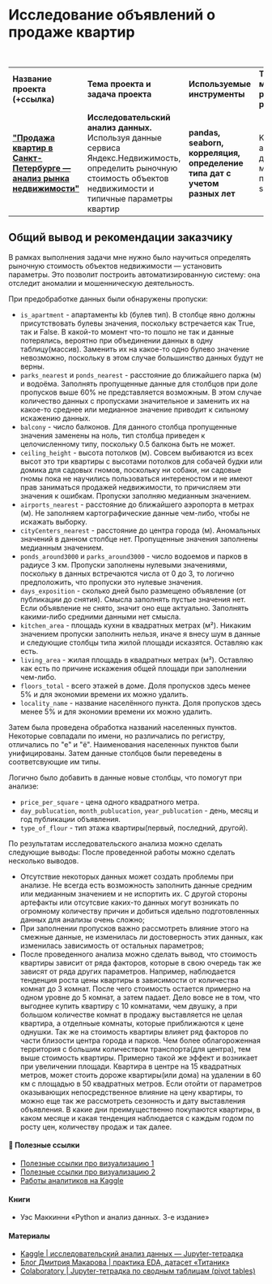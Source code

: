 # Исследование объявлений о продаже квартир

<br/>
<table>
    <tr>
        <td><b>Название проекта (+ссылка)</b></td>
        <td><b>Тема проекта и задача проекта</b></td>
        <td><b>Используемые инструменты</b></td>
        <td><b>Темы инф. материалов и рекомендации ревьювера</b></td>
    </tr>
    <tr>
        <td><a href="https://github.com/DinoWithPython/ds_practicum_projects/blob/main/Анализ%20рынка%20недвижимости%20Питера/02%20Исследование%20объявлений%20о%20продаже%20квартир.ipynb" target="_blank"><b>"Продажа квартир в Санкт-Петербурге — анализ рынка недвижимости"</b></a></td>
        <td><b>Исследовательский анализ данных.</b> Используя данные сервиса Яндекс.Недвижимость, определить рыночную стоимость объектов недвижимости и типичные параметры квартир</td>
        <td><b>pandas, seaborn, корреляция, определение типа дат с учетом разных лет</b></td>
        <td>Kaggle, astype('datetime64[M]') для корректного учета месяца, habr по предобработке, seaborn</td>
    </tr>
</table>

## Общий вывод и рекомендации заказчику
В рамках выполнения задачи мне нужно было научиться определять рыночную стоимость объектов недвижимости — установить параметры. Это позволит построить автоматизированную систему: она отследит аномалии и мошенническую деятельность.
    
При предобработке данных были обнаружены пропуски:
* `is_apartment` - апартаменты kb (булев тип). В столбце явно должны присутствовать булевы значения, поскольку встречается как True, так и False. В какой-то момент что-то пошло не так и данные потерялись, вероятно при объединении данных в одну таблицу(массив). Заменить их на какое-то одно булево значение невозможно, поскольку в этом случае большинство данных будут не верны. 
* `parks_nearest` и `ponds_nearest` - расстояние до ближайшего парка (м) и водоёма. Заполнять пропущенные данные для столбцов при доле пропусков выше 60% не представляется возможным. В этом случае количество данных с пропусками значительное и заменить их на какое-то среднее или медианное значение приводит к сильному искажению данных.
* `balcony` - число балконов. Для данного столбца пропущенные значения заменены на ноль, тип столбца приведен к целочисленному типу, поскольку 0.5 балкона быть не может.
* `ceiling_height` - высота потолков (м). Совсем выбиваются из всех высот это три квартиры с высотами потолков для собачей будки или домика для садовых гномов, поскольку ни собаки, ни садовые гномы пока не научились пользоваться интереностом и не имеют прав заниматься продажей недвижимости, то причисляем эти значения к ошибкам. Пропуски заполняю медианным значением.
* `airports_nearest` - расстояние до ближайшего аэропорта в метрах (м). Не заполняем картографические данные чем-либо, чтобы не искажать выборку.
* `cityCenters_nearest` - расстояние до центра города (м). Аномальных значений в данном столбце нет. Пропущенные значения заполнены медианным значением.
* `ponds_around3000` и `parks_around3000` - число водоемов и парков в радиусе 3 км. Пропуски заполнены нулевыми значениями, поскольку в данных встречаются числа от 0 до 3, то логично предположить, что пропуски это нулевые значения.
* `days_exposition` - сколько дней было размещено объявление (от публикации до снятия). Смысла заполнять пустые значения нет. Если объявление не снято, значит оно еще актуально. Заполнять какими-либо средними данными нет смысла.
* `kitchen_area` - площадь кухни в квадратных метрах (м²). Никаким значением пропуски заполнить нельзя, иначе я внесу шум в данные и следующие столбцы типа жилой площади исказятся. Оставляю как есть.
* `living_area` - жилая площадь в квадратных метрах (м²). Оставляю как есть по причине искажения общей площади при заполнении чем-либо.
* `floors_total` - всего этажей в доме. Доля пропусков здесь менее 5% и для экономии времени их можно удалить.
* `locality_name` - название населённого пункта. Доля пропусков здесь менее 5% и для экономии времени их можно удалить.

Затем была проведена обработка названий населенных пунктов. Некоторые совпадали по имени, но различались по регистру, отличались по "е" и "ё". Наименования населенных пунктов были унифицированы. Затем данные столбцов были переведены в соответсвующие им типы.

Логично было добавить в данные новые столбцы, что помогут при анализе:
* `price_per_square` - цена одного квадратного метра.
* `day_publucation`, `month_publucation`, `year_publucation` - день, месяц и год публикации объявления.
* `type_of_flour` - тип этажа квартиры(первый, последний, другой).

По результатам исследовательского анализа можно сделать следующие выводы:
После проведенной работы можно сделать несколько выводов.
* Отсутствие некоторых данных может создать проблемы при анализе. Не всегда есть возможность заполнить данные средним или медианным значением и не испортить их. С другой стороны артефакты или отсутсвие каких-то данных могут возникать по огромному количеству причин и добиться идельно подготовленных данных для анализы очень сложно;
* При заполнении пропусков важно рассмотреть влияние этого на смежные данные, не изменилась ли достоверность этих данных, как изменилась зависимость от остальных параметров;
* После проведенного анализа можно сделать вывод, что стоимость квартиры зависит от ряда факторов, которые в свою очередь так же зависят от ряда других параметров. Например, наблюдается тенденция роста цены квартиры в зависимости от количества комнат до 3 комнат. После чего стоимость остается примерно на одном уровне до 5 комнат, а затем падает. Дело вовсе не в том, что выгоднее купить квартиру с 10 комнатами, чем двушку, а при большом количестве комнат в продажу выставляется не целая квартира, а отделньые комнаты, которые приближаются к цене однушки. Так же на стоимость квартиры влияет ряд факторов по части близости центра города и парков. Чем более облагороженная территория с большим количеством транспорта(для центра), тем выше стоимость квартиры. Примерно такой же эффект и возникает при увеличении площади. Квартира в центре на 15 квадратных метров, может стоить дороже квартиры(или дома) на удалении в 60 км с площадью в 50 квадратных метров. Если отойти от параметров оказывающих непосредственное влияние на цену квартиры, то можно еще так же рассмотреть сезонность и дату выставления объявления. В какие дни преимущественно покупаются квартиры, в каком месяце и какая тенденция наблюдается  с каждым годом по росту цен, количеству продаж и так далее. 
 
    
#### 📖 **Полезные ссылки**

* [Полезные ссылки про визуализацию 1](https://habr.com/ru/company/otus/blog/540526/)
* [Полезные ссылки про визуализацию 2](https://pythonru.com/biblioteki/seaborn-plot)
* [Работы аналитиков на Kaggle](https://www.kaggle.com/notebooks/)

#### Книги
* Уэс Маккинни «Python и анализ данных. 3-е издание»

#### Материалы
* [Kaggle | исследовательский анализ данных — Jupyter-тетрадка](https://www.kaggle.com/code/emstrakhov/eda-with-pandas/notebook)
* [Блог Дмитрия Макарова | практика EDA, датасет «Титаник»](https://www.dmitrymakarov.ru/data-analysis/eda-04/)
* [Colaboratory | Jupyter-тетрадка по сводным таблицам (pivot tables)](https://colab.research.google.com/github/dm-fedorov/pandas_basic/blob/master/быстрое%20введение%20в%20pandas/Сводная%20таблица%20в%20pandas.ipynb)